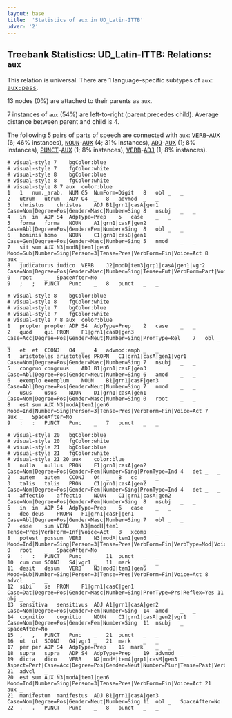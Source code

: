 ```yaml
---
layout: base
title:  'Statistics of aux in UD_Latin-ITTB'
udver: '2'
---
```


## Treebank Statistics: UD_Latin-ITTB: Relations: `aux`

This relation is universal.
There are 1 language-specific subtypes of `aux`: <tt><a href="la_ittb-dep-aux-pass.html">aux:pass</a></tt>.

13 nodes (0%) are attached to their parents as `aux`.

7 instances of `aux` (54%) are left-to-right (parent precedes child).
Average distance between parent and child is 4.

The following 5 pairs of parts of speech are connected with `aux`: <tt><a href="la_ittb-pos-VERB.html">VERB</a></tt>-<tt><a href="la_ittb-pos-AUX.html">AUX</a></tt> (6; 46% instances), <tt><a href="la_ittb-pos-NOUN.html">NOUN</a></tt>-<tt><a href="la_ittb-pos-AUX.html">AUX</a></tt> (4; 31% instances), <tt><a href="la_ittb-pos-ADJ.html">ADJ</a></tt>-<tt><a href="la_ittb-pos-AUX.html">AUX</a></tt> (1; 8% instances), <tt><a href="la_ittb-pos-PUNCT.html">PUNCT</a></tt>-<tt><a href="la_ittb-pos-AUX.html">AUX</a></tt> (1; 8% instances), <tt><a href="la_ittb-pos-VERB.html">VERB</a></tt>-<tt><a href="la_ittb-pos-ADJ.html">ADJ</a></tt> (1; 8% instances).


~~~ conllu
# visual-style 7	bgColor:blue
# visual-style 7	fgColor:white
# visual-style 8	bgColor:blue
# visual-style 8	fgColor:white
# visual-style 8 7 aux	color:blue
1	1	num._arab.	NUM	G5	NumForm=Digit	8	obl	_	_
2	utrum	utrum	ADV	O4	_	8	advmod	_	_
3	christus	christus	ADJ	B1|grn1|casA|gen1	Case=Nom|Degree=Pos|Gender=Masc|Number=Sing	8	nsubj	_	_
4	in	in	ADP	S4	AdpType=Prep	5	case	_	_
5	forma	forma	NOUN	A1|grn1|casF|gen2	Case=Abl|Degree=Pos|Gender=Fem|Number=Sing	8	obl	_	_
6	hominis	homo	NOUN	C1|grn1|casB|gen1	Case=Gen|Degree=Pos|Gender=Masc|Number=Sing	5	nmod	_	_
7	sit	sum	AUX	N3|modB|tem1|gen6	Mood=Sub|Number=Sing|Person=3|Tense=Pres|VerbForm=Fin|Voice=Act	8	aux	_	_
8	judicaturus	iudico	VERB	J2|modD|tem3|grp1|casA|gen1|vgr2	Case=Nom|Degree=Pos|Gender=Masc|Number=Sing|Tense=Fut|VerbForm=Part|Voice=Act	0	root	_	SpaceAfter=No
9	;	;	PUNCT	Punc	_	8	punct	_	_

~~~


~~~ conllu
# visual-style 8	bgColor:blue
# visual-style 8	fgColor:white
# visual-style 7	bgColor:blue
# visual-style 7	fgColor:white
# visual-style 7 8 aux	color:blue
1	propter	propter	ADP	S4	AdpType=Prep	2	case	_	_
2	quod	qui	PRON	F1|grn1|casD|gen3	Case=Acc|Degree=Pos|Gender=Neut|Number=Sing|PronType=Rel	7	obl	_	_
3	et	et	CCONJ	O4	_	4	advmod:emph	_	_
4	aristoteles	aristoteles	PROPN	C1|grn1|casA|gen1|vgr1	Case=Nom|Degree=Pos|Gender=Masc|Number=Sing	7	nsubj	_	_
5	congruo	congruus	ADJ	B1|grn1|casF|gen3	Case=Abl|Degree=Pos|Gender=Neut|Number=Sing	6	amod	_	_
6	exemplo	exemplum	NOUN	B1|grn1|casF|gen3	Case=Abl|Degree=Pos|Gender=Neut|Number=Sing	7	nmod	_	_
7	usus	usus	NOUN	D1|grn1|casA|gen1	Case=Nom|Degree=Pos|Gender=Masc|Number=Sing	0	root	_	_
8	est	sum	AUX	N3|modA|tem1|gen6	Mood=Ind|Number=Sing|Person=3|Tense=Pres|VerbForm=Fin|Voice=Act	7	aux	_	SpaceAfter=No
9	:	:	PUNCT	Punc	_	7	punct	_	_

~~~


~~~ conllu
# visual-style 20	bgColor:blue
# visual-style 20	fgColor:white
# visual-style 21	bgColor:blue
# visual-style 21	fgColor:white
# visual-style 21 20 aux	color:blue
1	nulla	nullus	PRON	F1|grn1|casA|gen2	Case=Nom|Degree=Pos|Gender=Fem|Number=Sing|PronType=Ind	4	det	_	_
2	autem	autem	CCONJ	O4	_	8	cc	_	_
3	talis	talis	PRON	C1|grn1|casA|gen2	Case=Nom|Degree=Pos|Gender=Fem|Number=Sing|PronType=Ind	4	det	_	_
4	affectio	affectio	NOUN	C1|grn1|casA|gen2	Case=Nom|Degree=Pos|Gender=Fem|Number=Sing	8	nsubj	_	_
5	in	in	ADP	S4	AdpType=Prep	6	case	_	_
6	deo	deus	PROPN	F1|grn1|casF|gen1	Case=Abl|Degree=Pos|Gender=Masc|Number=Sing	7	obl	_	_
7	esse	sum	VERB	N3|modH|tem1	Tense=Pres|VerbForm=Inf|Voice=Act	8	xcomp	_	_
8	potest	possum	VERB	N3|modA|tem1|gen6	Mood=Ind|Number=Sing|Person=3|Tense=Pres|VerbForm=Fin|VerbType=Mod|Voice=Act	0	root	_	SpaceAfter=No
9	:	:	PUNCT	Punc	_	11	punct	_	_
10	cum	cum	SCONJ	S4|vgr1	_	11	mark	_	_
11	desit	desum	VERB	N3|modB|tem1|gen6	Mood=Sub|Number=Sing|Person=3|Tense=Pres|VerbForm=Fin|Voice=Act	8	advcl	_	_
12	sibi	se	PRON	F1|grn1|casC|gen1	Case=Dat|Degree=Pos|Gender=Masc|Number=Sing|PronType=Prs|Reflex=Yes	11	obj	_	_
13	sensitiva	sensitivus	ADJ	A1|grn1|casA|gen2	Case=Nom|Degree=Pos|Gender=Fem|Number=Sing	14	amod	_	_
14	cognitio	cognitio	NOUN	C1|grn1|casA|gen2|vgr1	Case=Nom|Degree=Pos|Gender=Fem|Number=Sing	11	nsubj	_	SpaceAfter=No
15	,	,	PUNCT	Punc	_	21	punct	_	_
16	ut	ut	SCONJ	O4|vgr1	_	21	mark	_	_
17	per	per	ADP	S4	AdpType=Prep	19	mark	_	_
18	supra	supra	ADP	S4	AdpType=Prep	19	advmod	_	_
19	dicta	dico	VERB	N2|modM|tem4|grp1|casM|gen3	Aspect=Perf|Case=Acc|Degree=Pos|Gender=Neut|Number=Plur|Tense=Past|VerbForm=Part|Voice=Pass	21	advcl	_	_
20	est	sum	AUX	N3|modA|tem1|gen6	Mood=Ind|Number=Sing|Person=3|Tense=Pres|VerbForm=Fin|Voice=Act	21	aux	_	_
21	manifestum	manifestus	ADJ	B1|grn1|casA|gen3	Case=Nom|Degree=Pos|Gender=Neut|Number=Sing	11	obl	_	SpaceAfter=No
22	.	.	PUNCT	Punc	_	8	punct	_	_

~~~


